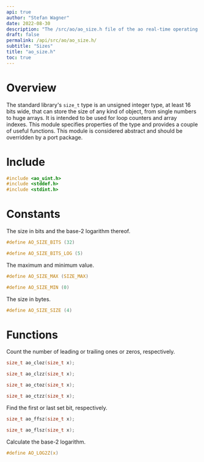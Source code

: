 ```yaml
---
api: true
author: "Stefan Wagner"
date: 2022-08-30
description: "The /src/ao/ao_size.h file of the ao real-time operating system."
draft: false
permalink: /api/src/ao/ao_size.h/
subtitle: "Sizes"
title: "ao_size.h"
toc: true
---
```


# Overview

The standard library's `size_t` type is an unsigned integer type, at least 16 bits wide, that can store the size of any kind of object, from single numbers to huge arrays. It is intended to be used for loop counters and array indexes. This module specifies properties of the type and provides a couple of useful functions. This module is considered abstract and should be overridden by a port package.

# Include

```c
#include <ao_uint.h>
#include <stddef.h>
#include <stdint.h>
```

# Constants

The size in bits and the base-2 logarithm thereof.

```c
#define AO_SIZE_BITS (32)
```

```c
#define AO_SIZE_BITS_LOG (5)
```

The maximum and minimum value.

```c
#define AO_SIZE_MAX (SIZE_MAX)
```

```c
#define AO_SIZE_MIN (0)
```

The size in bytes.

```c
#define AO_SIZE_SIZE (4)
```

# Functions

Count the number of leading or trailing ones or zeros, respectively.

```c
size_t ao_cloz(size_t x);
```

```c
size_t ao_clzz(size_t x);
```

```c
size_t ao_ctoz(size_t x);
```

```c
size_t ao_ctzz(size_t x);
```

Find the first or last set bit, respectively.

```c
size_t ao_ffsz(size_t x);
```

```c
size_t ao_flsz(size_t x);
```

Calculate the base-2 logarithm.

```c
#define AO_LOG2Z(x)
```
